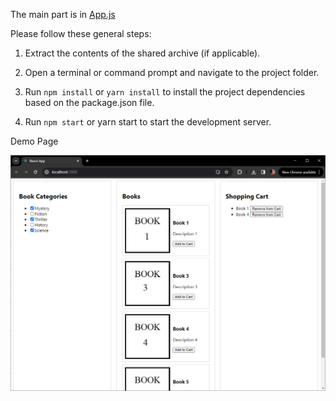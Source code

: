 The main part is in [App.js ](src/App.js)

Please follow these general steps:

1. Extract the contents of the shared archive (if applicable).

2. Open a terminal or command prompt and navigate to the project folder.

3. Run `npm install` or `yarn install` to install the project dependencies based on the package.json file.

4. Run `npm start` or yarn start to start the development server.

Demo Page

![Demo](public/demopage.png)
